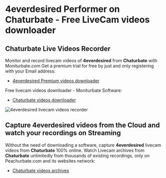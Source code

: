 # 4everdesired Performer on Chaturbate - Free LiveCam videos downloader

## Chaturbate Live Videos Recorder

Monitor and record livecam videos of **4everdesired** from **Chaturbate** with Moniturbate.com
Get a premium trial for free by just and only registering with your Email address:
* [4everdesired Premium videos downloader](https://moniturbate.com/request-demo-licence-key.html)

Free livecam videos downloader - Moniturbate Software:
* [Chaturbate videos downloader](https://moniturbate.com/moniturbate-download-software.html)

![4everdesired livecam videos recorder](https://peachurnet.com/templates/moniturbate-software.png)


## Capture 4everdesired videos from the Cloud and watch your recordings on Streaming

Without the need of downloading a software, capture **4everdesired** livecam videos from **Chaturbate** 100% online.
Watch Livecam archives from **Chaturbate** unlimitedly from thousands of existing recordings, only on Peachurbate.com and its websites network:
* [Chaturbate videos archives](https://peachurnet.com/)
